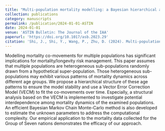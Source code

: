 ```yaml
---
title: "Multi-population mortality modelling: a Bayesian hierarchical approach"
collection: publications
category: manuscripts
permalink: /publication/2024-01-01-ASTIN
date: 2024-01-01
venue: 'ASTIN Bulletin: The Journal of the IAA'
paperurl: 'https://doi.org/10.1017/asb.2023.29'
citation: 'Shi, J., Shi, Y., Wang, P., Zhu, D. (2024). Multi-population mortality modelling: a Bayesian hierarchical approach. _ASTIN Bulletin: The Journal of the IAA_, 54(1), 46-74.'
---
```


Modelling mortality co-movements for multiple populations has significant implications for mortality/longevity risk management. This paper assumes that multiple populations are heterogeneous sub-populations randomly drawn from a hypothetical super-population. Those heterogeneous sub-populations may exhibit various patterns of mortality dynamics across different age groups. We propose a hierarchical structure of these age patterns to ensure the model stability and use a Vector Error Correction Model (VECM) to fit the co-movements over time. Especially, a structural analysis based on the VECM is implemented to investigate potential interdependence among mortality dynamics of the examined populations. An efficient Bayesian Markov Chain Monte-Carlo method is also developed to estimate the unknown parameters to address the computational complexity. Our empirical application to the mortality data collected for the Group of Seven nations demonstrates the efficacy of our approach.
